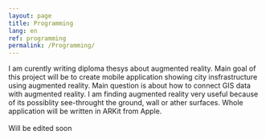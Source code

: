```yaml
---
layout: page
title: Programming
lang: en
ref: programming
permalink: /Programming/
---
```

I am curently writing diploma thesys about augmented reality. Main goal of this project will be to create mobile application showing city insfrastructure using augmented reality. Main question is about how to connect GIS data with augmented reality. I am finding augmented reality very useful because of its possiblity see-throught the ground, wall or ather surfaces.
Whole application will be written in ARKit from Apple. 
<br><br>
Will be edited soon